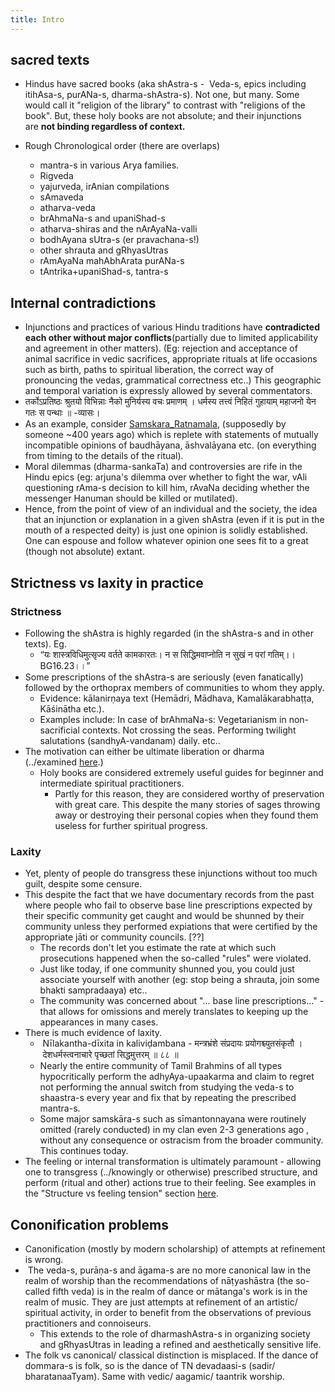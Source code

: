 ```yaml
---
title: Intro
---
```


## sacred texts

- Hindus have sacred books (aka shAstra-s -  Veda-s, epics including itihAsa-s, purANa-s, dharma-shAstra-s). Not one, but many. Some would call it "religion of the library" to contrast with "religions of the book". But, these holy books are not absolute; and their injunctions are **not binding regardless of context.**  

- Rough Chronological order (there are overlaps)
    - mantra-s in various Arya families.
    - Rigveda
    - yajurveda, irAnian compilations
    - sAmaveda
    - atharva-veda
    - brAhmaNa-s and upaniShad-s
    - atharva-shiras and the nArAyaNa-valli
    - bodhAyana sUtra-s (er pravachana-s!)
    - other shrauta and gRhyasUtras
    - rAmAyaNa mahAbhArata purANa-s
    - tAntrika+upaniShad-s, tantra-s

## Internal contradictions
- Injunctions and practices of various Hindu traditions have **contradicted each other without major conflicts**(partially due to limited applicability and agreement in other matters). (Eg: rejection and acceptance of animal sacrifice in vedic sacrifices, appropriate rituals at life occasions such as birth, paths to spiritual liberation, the correct way of pronouncing the vedas, grammatical correctness etc..) This geographic and temporal variation is expressly allowed by several commentators.
- तर्कोऽप्रतिष्ठः श्रुतयो विभिन्नाः नैको मुनिर्यस्य वचः प्रमाणम् । धर्मस्य तत्त्वं निहितं गुहायाम् महाजनो येन गतः स पन्थाः ॥ -व्यासः।
- As an example, consider [Samskara_Ratnamala](https://archive.org/stream/Anandashram_Samskrita_Granthavali_Anandashram_Sanskrit_Series/ASS_039_Samskara_Ratnamala_of_Bhatta_Gopinatha_Dikshita_Part_2_-_KS_Agase_1899#page/n35/mode/2up), (supposedly by someone ~400 years ago) which is replete with statements of mutually incompatible opinions of baudhāyana, āshvalāyana etc. (on everything from timing to the details of the ritual).
- Moral dilemmas (dharma-sankaTa) and controversies are rife in the Hindu epics (eg: arjuna's dilemma over whether to fight the war, vAli questioning rAma-s decision to kill him, rAvaNa deciding whether the messenger Hanuman should be killed or mutilated).
- Hence, from the point of view of an individual and the society, the idea that an injunction or explanation in a given shAstra (even if it is put in the mouth of a respected deity) is just one opinion is solidly established. One can espouse and follow whatever opinion one sees fit to a great (though not absolute) extant.

## Strictness vs laxity in practice

### Strictness
- Following the shAstra is highly regarded (in the shAstra-s and in other texts). Eg.
    - “यः शास्त्रविधिमुत्सृज्य वर्तते कामकारतः। न स सिद्धिमवाप्नोति न सुखं न परां गतिम्।। BG16.23।।”
- Some prescriptions of the shAstra-s are seriously (even fanatically) followed by the orthoprax members of communities to whom they apply.
  - Evidence: kālanirṇaya text (Hemādri, Mādhava, Kamalākarabhaṭṭa, Kāśinātha etc.).
  - Examples include: In case of brAhmaNa-s: Vegetarianism in non-sacrificial contexts. Not crossing the seas. Performing twilight salutations (sandhyA-vandanam) daily. etc..
- The motivation can either be ultimate liberation or dharma (../examined [here](../../tattvam/purushaartha/).)
    - Holy books are considered extremely useful guides for beginner and intermediate spiritual practitioners.
        - Partly for this reason, they are considered worthy of preservation with great care. This despite the many stories of sages throwing away or destroying their personal copies when they found them useless for further spiritual progress.

### Laxity

- Yet, plenty of people do transgress these injunctions without too much guilt, despite some censure.
- This despite the fact that we have documentary records from the past where people who fail to observe base line prescriptions expected by their specific community get caught and would be shunned by their community unless they performed expiations that were certified by the appropriate jāti or community councils. \[??\]
    - The records don't let you estimate the rate at which such prosecutions happened when the so-called "rules" were violated.
    - Just like today, if one community shunned you, you could just associate yourself with another (eg: stop being a shrauta, join some bhakti sampradaaya) etc..
    - The community was concerned about "... base line prescriptions..." - that allows for omissions and merely translates to keeping up the appearances in many cases.
- There is much evidence of laxity.
    -  Nīlakantha-dīxita in kaliviḍambana - मन्त्रभ्रंशे संप्रदायः प्रयोगश्च्युतसंकृतौ । देशधर्मस्त्वनाचारे पृच्छतां सिद्धमुत्तरम् ॥ ८८ ॥
    - Nearly the entire community of Tamil Brahmins of all types hypocritically perform the adhyAya-upaakarma and claim to regret not performing the annual switch from studying the veda-s to shaastra-s every year and fix that by repeating the prescribed mantra-s.
    - Some major samskāra-s such as sīmantonnayana were routinely omitted (rarely conducted) in my clan even 2-3 generations ago , without any consequence or ostracism from the broader community. This continues today.
- The feeling or internal transformation is ultimately paramount - allowing one to transgress (../knowingly or otherwise) prescribed structure, and perform (ritual and other) actions true to their feeling. See examples in the "Structure vs feeling tension" section [here](../../self-cultivation/rituals/).

## Cononification problems
- Canonification (mostly by modern scholarship) of attempts at refinement is wrong.
-  The veda-s, purāṇa-s and āgama-s are no more canonical law in the realm of worship than the recommendations of nāṭyashāstra (the so-called fifth veda) is in the realm of dance or mātanga's work is in the realm of music. They are just attempts at refinement of an artistic/ spiritual activity, in order to benefit from the observations of previous practitioners and connoiseurs. 
    - This extends to the role of dharmashAstra-s in organizing society and gRhyasUtras in leading a refined and aesthetically sensitive life.
- The folk vs canonical/ classical distinction is misplaced. If the dance of dommara-s is folk, so is the dance of TN devadaasi-s (sadir/ bharatanaaTyam). Same with vedic/ aagamic/ taantrik worship.
